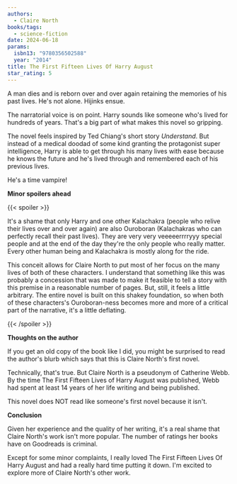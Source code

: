 ```yaml
---
authors:
  - Claire North
books/tags:
  - science-fiction
date: 2024-06-18
params:
  isbn13: "9780356502588"
  year: "2014"
title: The First Fifteen Lives Of Harry August
star_rating: 5
---
```


A man dies and is reborn over and over again retaining the memories of his past lives. He's not alone. Hijinks ensue.

<!--more-->

The narratorial voice is on point. Harry sounds like someone who's lived for hundreds of years. That's a big part of what makes this novel so gripping.

The novel feels inspired by Ted Chiang's short story *Understand*. But instead of a medical doodad of some kind granting the protagonist super intelligence, Harry is able to get through his many lives with ease because he knows the future and he's lived through and remembered each of his previous lives.

He's a time vampire!

**Minor spoilers ahead**

{{< spoiler >}}

It's a shame that only Harry and one other Kalachakra (people who relive their lives over and over again) are also Ouroboran (Kalachakras who can perfectly recall their past lives). They are very very veeeeerrrryyy special people and at the end of the day they're the only people who really matter. Every other human being and Kalachakra is mostly along for the ride.

This conceit allows for Claire North to put most of her focus on the many lives of both of these characters. I understand that something like this was probably a concession that was made to make it feasible to tell a story with this premise in a reasonable number of pages. But, still, it feels a little arbitrary. The entire novel is built on this shakey foundation, so when both of these characters's Ouroboran-ness becomes more and more of a critical part of the narrative, it's a little deflating.

{{< /spoiler >}}

**Thoughts on the author**

If you get an old copy of the book like I did, you might be surprised to read the author's blurb which says that this is Claire North's first novel.

Technically, that's true. But Claire North is a pseudonym of Catherine Webb. By the time The First Fifteen Lives of Harry August was published, Webb had spent at least 14 years of her life writing and being published.

This novel does NOT read like someone's first novel because it isn't.

**Conclusion**

Given her experience and the quality of her writing, it's a real shame that Claire North's work isn't more popular. The number of ratings her books have on Goodreads is criminal.

Except for some minor complaints, I really loved The First Fifteen Lives Of Harry August and had a really hard time putting it down. I'm excited to explore more of Claire North's other work.
